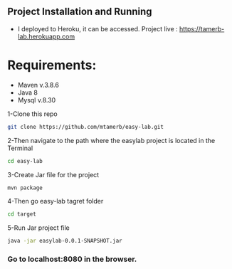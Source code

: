 ## Project Installation and Running

- I deployed to Heroku, it can be accessed.
Project live : https://tamerb-lab.herokuapp.com

# Requirements:
- Maven v.3.8.6
- Java 8
- Mysql v.8.30

1-Clone this repo 
```sh
git clone https://github.com/mtamerb/easy-lab.git
```
2-Then navigate to the path where the easylab project is located in the Terminal
```sh
cd easy-lab
```
3-Create Jar file for the project
```sh
mvn package
```
4-Then go easy-lab tagret folder
```sh
cd target
```
5-Run Jar project file
```sh
java -jar easylab-0.0.1-SNAPSHOT.jar
```

### Go to localhost:8080 in the browser.





